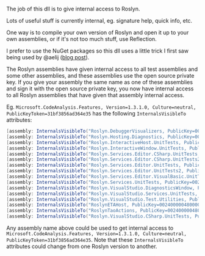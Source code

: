 The job of this dll is to give internal access to Roslyn.

Lots of useful stuff is currently internal, eg. signature help, quick info, etc.

One way is to compile your own version of Roslyn and open it up to your own assemblies, or if it's not too much stuff, use Reflection.

I prefer to use the NuGet packages so this dll uses a little trick I first saw being used by @aelij ([blog post](https://arbel.net/2016/03/27/simple-access-to-roslyns-internals/)).

The Roslyn assemblies have given internal access to all test assemblies and some other assemblies, and these assemblies use the open source private key. If you give your assembly the same name as one of these assemblies and sign it with the open source private key, you now have internal access to all Roslyn assemblies that have given that assembly internal access.

Eg. `Microsoft.CodeAnalysis.Features, Version=1.3.1.0, Culture=neutral, PublicKeyToken=31bf3856ad364e35` has the following `InternalsVisibleTo` attributes:

```C#
[assembly: InternalsVisibleTo("Roslyn.DebuggerVisualizers, PublicKey=002400000480000094000000060200000024000052534131000400000100010055e0217eb635f69281051f9a823e0c7edd90f28063eb6c7a742a19b4f6139778ee0af438f47aed3b6e9f99838aa8dba689c7a71ddb860c96d923830b57bbd5cd6119406ddb9b002cf1c723bf272d6acbb7129e9d6dd5a5309c94e0ff4b2c884d45a55f475cd7dba59198086f61f5a8c8b5e601c0edbf269733f6f578fc8579c2")]
[assembly: InternalsVisibleTo("Roslyn.Hosting.Diagnostics, PublicKey=002400000480000094000000060200000024000052534131000400000100010055e0217eb635f69281051f9a823e0c7edd90f28063eb6c7a742a19b4f6139778ee0af438f47aed3b6e9f99838aa8dba689c7a71ddb860c96d923830b57bbd5cd6119406ddb9b002cf1c723bf272d6acbb7129e9d6dd5a5309c94e0ff4b2c884d45a55f475cd7dba59198086f61f5a8c8b5e601c0edbf269733f6f578fc8579c2")]
[assembly: InternalsVisibleTo("Roslyn.InteractiveHost.UnitTests, PublicKey=002400000480000094000000060200000024000052534131000400000100010055e0217eb635f69281051f9a823e0c7edd90f28063eb6c7a742a19b4f6139778ee0af438f47aed3b6e9f99838aa8dba689c7a71ddb860c96d923830b57bbd5cd6119406ddb9b002cf1c723bf272d6acbb7129e9d6dd5a5309c94e0ff4b2c884d45a55f475cd7dba59198086f61f5a8c8b5e601c0edbf269733f6f578fc8579c2")]
[assembly: InternalsVisibleTo("Roslyn.InteractiveWindow.UnitTests, PublicKey=002400000480000094000000060200000024000052534131000400000100010055e0217eb635f69281051f9a823e0c7edd90f28063eb6c7a742a19b4f6139778ee0af438f47aed3b6e9f99838aa8dba689c7a71ddb860c96d923830b57bbd5cd6119406ddb9b002cf1c723bf272d6acbb7129e9d6dd5a5309c94e0ff4b2c884d45a55f475cd7dba59198086f61f5a8c8b5e601c0edbf269733f6f578fc8579c2")]
[assembly: InternalsVisibleTo("Roslyn.Services.Editor.CSharp.UnitTests, PublicKey=002400000480000094000000060200000024000052534131000400000100010055e0217eb635f69281051f9a823e0c7edd90f28063eb6c7a742a19b4f6139778ee0af438f47aed3b6e9f99838aa8dba689c7a71ddb860c96d923830b57bbd5cd6119406ddb9b002cf1c723bf272d6acbb7129e9d6dd5a5309c94e0ff4b2c884d45a55f475cd7dba59198086f61f5a8c8b5e601c0edbf269733f6f578fc8579c2")]
[assembly: InternalsVisibleTo("Roslyn.Services.Editor.CSharp.UnitTests2, PublicKey=002400000480000094000000060200000024000052534131000400000100010055e0217eb635f69281051f9a823e0c7edd90f28063eb6c7a742a19b4f6139778ee0af438f47aed3b6e9f99838aa8dba689c7a71ddb860c96d923830b57bbd5cd6119406ddb9b002cf1c723bf272d6acbb7129e9d6dd5a5309c94e0ff4b2c884d45a55f475cd7dba59198086f61f5a8c8b5e601c0edbf269733f6f578fc8579c2")]
[assembly: InternalsVisibleTo("Roslyn.Services.Editor.UnitTests, PublicKey=002400000480000094000000060200000024000052534131000400000100010055e0217eb635f69281051f9a823e0c7edd90f28063eb6c7a742a19b4f6139778ee0af438f47aed3b6e9f99838aa8dba689c7a71ddb860c96d923830b57bbd5cd6119406ddb9b002cf1c723bf272d6acbb7129e9d6dd5a5309c94e0ff4b2c884d45a55f475cd7dba59198086f61f5a8c8b5e601c0edbf269733f6f578fc8579c2")]
[assembly: InternalsVisibleTo("Roslyn.Services.Editor.UnitTests2, PublicKey=002400000480000094000000060200000024000052534131000400000100010055e0217eb635f69281051f9a823e0c7edd90f28063eb6c7a742a19b4f6139778ee0af438f47aed3b6e9f99838aa8dba689c7a71ddb860c96d923830b57bbd5cd6119406ddb9b002cf1c723bf272d6acbb7129e9d6dd5a5309c94e0ff4b2c884d45a55f475cd7dba59198086f61f5a8c8b5e601c0edbf269733f6f578fc8579c2")]
[assembly: InternalsVisibleTo("Roslyn.Services.Editor.VisualBasic.UnitTests, PublicKey=002400000480000094000000060200000024000052534131000400000100010055e0217eb635f69281051f9a823e0c7edd90f28063eb6c7a742a19b4f6139778ee0af438f47aed3b6e9f99838aa8dba689c7a71ddb860c96d923830b57bbd5cd6119406ddb9b002cf1c723bf272d6acbb7129e9d6dd5a5309c94e0ff4b2c884d45a55f475cd7dba59198086f61f5a8c8b5e601c0edbf269733f6f578fc8579c2")]
[assembly: InternalsVisibleTo("Roslyn.Services.UnitTests, PublicKey=002400000480000094000000060200000024000052534131000400000100010055e0217eb635f69281051f9a823e0c7edd90f28063eb6c7a742a19b4f6139778ee0af438f47aed3b6e9f99838aa8dba689c7a71ddb860c96d923830b57bbd5cd6119406ddb9b002cf1c723bf272d6acbb7129e9d6dd5a5309c94e0ff4b2c884d45a55f475cd7dba59198086f61f5a8c8b5e601c0edbf269733f6f578fc8579c2")]
[assembly: InternalsVisibleTo("Roslyn.VisualStudio.DiagnosticsWindow, PublicKey=002400000480000094000000060200000024000052534131000400000100010055e0217eb635f69281051f9a823e0c7edd90f28063eb6c7a742a19b4f6139778ee0af438f47aed3b6e9f99838aa8dba689c7a71ddb860c96d923830b57bbd5cd6119406ddb9b002cf1c723bf272d6acbb7129e9d6dd5a5309c94e0ff4b2c884d45a55f475cd7dba59198086f61f5a8c8b5e601c0edbf269733f6f578fc8579c2")]
[assembly: InternalsVisibleTo("Roslyn.VisualStudio.Services.UnitTests, PublicKey=002400000480000094000000060200000024000052534131000400000100010055e0217eb635f69281051f9a823e0c7edd90f28063eb6c7a742a19b4f6139778ee0af438f47aed3b6e9f99838aa8dba689c7a71ddb860c96d923830b57bbd5cd6119406ddb9b002cf1c723bf272d6acbb7129e9d6dd5a5309c94e0ff4b2c884d45a55f475cd7dba59198086f61f5a8c8b5e601c0edbf269733f6f578fc8579c2")]
[assembly: InternalsVisibleTo("Roslyn.VisualStudio.Test.Utilities, PublicKey=002400000480000094000000060200000024000052534131000400000100010055e0217eb635f69281051f9a823e0c7edd90f28063eb6c7a742a19b4f6139778ee0af438f47aed3b6e9f99838aa8dba689c7a71ddb860c96d923830b57bbd5cd6119406ddb9b002cf1c723bf272d6acbb7129e9d6dd5a5309c94e0ff4b2c884d45a55f475cd7dba59198086f61f5a8c8b5e601c0edbf269733f6f578fc8579c2")]
[assembly: InternalsVisibleTo("RoslynETAHost, PublicKey=002400000480000094000000060200000024000052534131000400000100010055e0217eb635f69281051f9a823e0c7edd90f28063eb6c7a742a19b4f6139778ee0af438f47aed3b6e9f99838aa8dba689c7a71ddb860c96d923830b57bbd5cd6119406ddb9b002cf1c723bf272d6acbb7129e9d6dd5a5309c94e0ff4b2c884d45a55f475cd7dba59198086f61f5a8c8b5e601c0edbf269733f6f578fc8579c2")]
[assembly: InternalsVisibleTo("RoslynTaoActions, PublicKey=002400000480000094000000060200000024000052534131000400000100010055e0217eb635f69281051f9a823e0c7edd90f28063eb6c7a742a19b4f6139778ee0af438f47aed3b6e9f99838aa8dba689c7a71ddb860c96d923830b57bbd5cd6119406ddb9b002cf1c723bf272d6acbb7129e9d6dd5a5309c94e0ff4b2c884d45a55f475cd7dba59198086f61f5a8c8b5e601c0edbf269733f6f578fc8579c2")]
[assembly: InternalsVisibleTo("Roslyn.VisualStudio.CSharp.UnitTests, PublicKey=002400000480000094000000060200000024000052534131000400000100010055e0217eb635f69281051f9a823e0c7edd90f28063eb6c7a742a19b4f6139778ee0af438f47aed3b6e9f99838aa8dba689c7a71ddb860c96d923830b57bbd5cd6119406ddb9b002cf1c723bf272d6acbb7129e9d6dd5a5309c94e0ff4b2c884d45a55f475cd7dba59198086f61f5a8c8b5e601c0edbf269733f6f578fc8579c2")]
```

Any assembly name above could be used to get internal access to `Microsoft.CodeAnalysis.Features, Version=1.3.1.0, Culture=neutral, PublicKeyToken=31bf3856ad364e35`. Note that these `InternalsVisibleTo` attributes could change from one Roslyn version to another.
